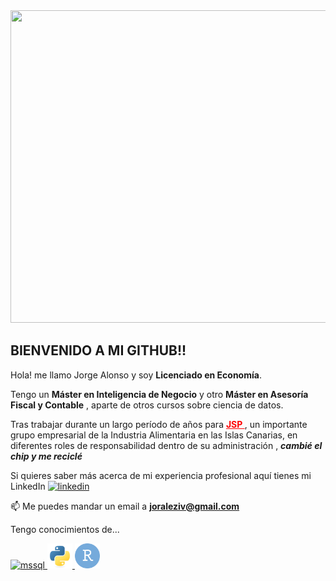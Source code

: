 

<img src="https://github.com/joraleziv/joraleziv/assets/106243119/5796eb6d-9a76-4e92-962c-3138d417b8b5" width="1200" height="500">

  ## BIENVENIDO A MI GITHUB!!

Hola! me llamo Jorge Alonso y soy **Licenciado en Economía**.

Tengo un **Máster en Inteligencia de Negocio** y otro  **Máster en Asesoría Fiscal y Contable** , aparte de otros cursos sobre ciencia de datos.

Tras trabajar durante un largo período de años para **<a href="http://www.jsp.es/" target="_blank" rel="noreferrer" style="color:red !important; font-weight:bold;"> JSP </a>** , un importante grupo empresarial de la Industria Alimentaria en las Islas Canarias, en diferentes roles de responsabilidad dentro de su administración 
, ***cambié el chip y me reciclé***



Si quieres saber más acerca de mi experiencia profesional aquí tienes mi LinkedIn
[![linkedin](https://img.shields.io/static/v1?label=&message=linkedin&color=0e76a8&logo=linkedin&logoColor=white&style=for-the-badge)](https://www.linkedin.com/in/joralez)

📫 Me puedes mandar un email a **joraleziv@gmail.com**

Tengo conocimientos de...

<p align="left"> 
<a href="https://www.microsoft.com/en-us/sql-server" target="_blank" rel="noreferrer"> 
<img src="https://www.svgrepo.com/show/303229/microsoft-sql-server-logo.svg" alt="mssql" width="40" height="40"/> 
</a> 
 
  
  <a href="https://www.python.org" target="_blank" rel="noreferrer"> 
    <img src="https://raw.githubusercontent.com/devicons/devicon/master/icons/python/python-original.svg" alt="python" width="40" height="40"/> 
                
</a> 
              <a href="https://rstudio.com/" target="_blank" rel="noreferrer"> 
    <img src="https://github.com/devicons/devicon/blob/master/icons/rstudio/rstudio-original.svg" alt="rstudio" width="40" height="40"/> 
                
</a> 

